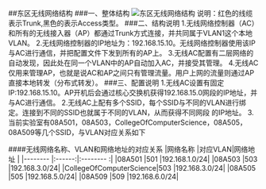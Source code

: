 ##东区无线网络结构
###一、整体结构
![东区无线网络结构](https://www.processon.com/chart_image/58a86ae0e4b095ef6898d901.png)
说明：红色的线缆表示Trunk,黑色的表示Access类型。
###二、结构说明
1.无线网络控制器（AC）和所有的无线接入器（AP）都通过Trunk方式连接，并共同属于VLAN1这个本地VLAN。
2.无线网络控制器的IP地址为：192.168.15.10。无线网络控制器使用该IP与AC进行通信，并把配置文件下发到所有的AP上。
3.无线AC配置有二层网络的自动发现，因此处在同一个VLAN中的AP自动加入AC，并接受其管理。
4.无线AC仅用来管理AP，也就是说AC和AP之间只有管理流量。用户上网的流量则通过AP直接本地转发（分布式转发）。
###三、配置说明
1.无线AC设置有固定IP:192.168.15.10。AP开机后会通过核心交换机获得192.168.15.0网段的IP地址，并与AC进行通信。
2.无线AC上配有多个SSID，每个SSID与不同的VLAN进行绑定。连接到不同的SSID也就属于不同的VLAN，从而获得不同网段
的IP地址。
3.当前实验室有08A501，08A503，CollegeOfComputerScience，08A505，08A509等几个SSID，与VLAN对应关系如下

####无线网络名称、VLAN和网络地址的对应关系
|网络名称                 |对应VLAN|网络地址       |
|--------                |:------:|:--------    :|
|08A501                  |501     |192.168.1.0/24|
|08A503                  |503     |192.168.3.0/24|
|CollegeOfComputerScience|503     |192.168.3.0/24|
|08A505                  |505     |192.168.5.0/24|
|08A509                  |509     |192.168.6.0/24|